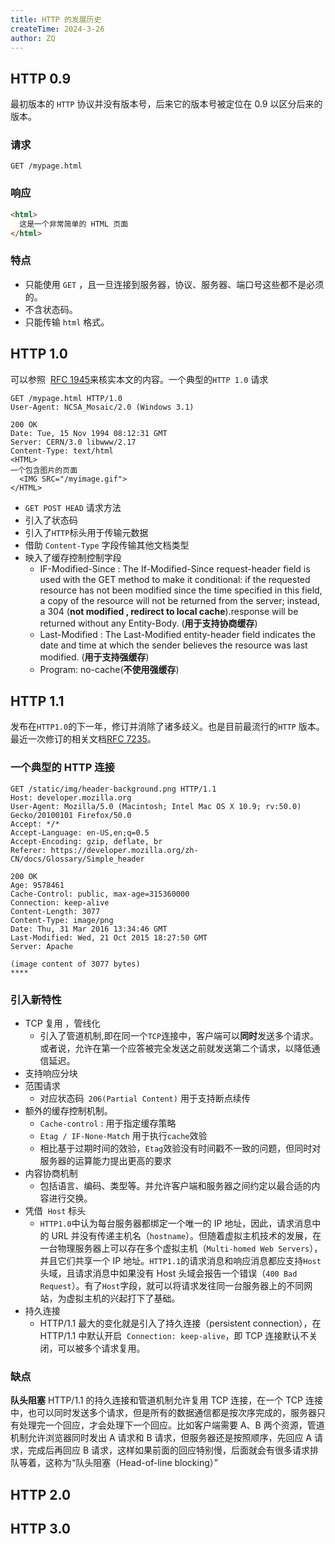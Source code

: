 ```yaml
---
title: HTTP 的发展历史
createTime: 2024-3-26
author: ZQ
---
```


## HTTP 0.9

最初版本的 `HTTP` 协议并没有版本号，后来它的版本号被定位在 0.9 以区分后来的版本。

### 请求

```HTTP
GET /mypage.html
```

### 响应

```html
<html>
  这是一个非常简单的 HTML 页面
</html>
```

### 特点

- 只能使用 `GET` ，且一旦连接到服务器，协议、服务器、端口号这些都不是必须的。
- 不含状态码。
- 只能传输 `html` 格式。

## HTTP 1.0

可以参照  [RFC 1945](https://datatracker.ietf.org/doc/html/rfc1945)来核实本文的内容。一个典型的`HTTP 1.0` 请求

```HTTP
GET /mypage.html HTTP/1.0
User-Agent: NCSA_Mosaic/2.0 (Windows 3.1)

200 OK
Date: Tue, 15 Nov 1994 08:12:31 GMT
Server: CERN/3.0 libwww/2.17
Content-Type: text/html
<HTML>
一个包含图片的页面
  <IMG SRC="/myimage.gif">
</HTML>
```

- `GET POST HEAD` 请求方法
- 引入了状态码
- 引入了`HTTP`标头用于传输元数据
- 借助 `Content-Type` 字段传输其他文档类型
- 映入了缓存控制控制字段
  - IF-Modified-Since : The If-Modified-Since request-header field is used with the GET method to make it conditional: if the requested resource has not been modified since the time specified in this field, a copy of the resource will not be returned from the server; instead, a 304 (**not modified , redirect to local cache**).response will be returned without any Entity-Body. (**用于支持协商缓存**)
  - Last-Modified : The Last-Modified entity-header field indicates the date and time at which the sender believes the resource was last modified. (**用于支持强缓存**)
  - Program: no-cache(**不使用强缓存**)

## HTTP 1.1

发布在`HTTP1.0`的下一年，修订并消除了诸多歧义。也是目前最流行的`HTTP` 版本。最近一次修订的相关文档[RFC 7235](https://datatracker.ietf.org/doc/html/rfc7235)。

### 一个典型的 HTTP 连接

```HTTP
GET /static/img/header-background.png HTTP/1.1
Host: developer.mozilla.org
User-Agent: Mozilla/5.0 (Macintosh; Intel Mac OS X 10.9; rv:50.0) Gecko/20100101 Firefox/50.0
Accept: */*
Accept-Language: en-US,en;q=0.5
Accept-Encoding: gzip, deflate, br
Referer: https://developer.mozilla.org/zh-CN/docs/Glossary/Simple_header

200 OK
Age: 9578461
Cache-Control: public, max-age=315360000
Connection: keep-alive
Content-Length: 3077
Content-Type: image/png
Date: Thu, 31 Mar 2016 13:34:46 GMT
Last-Modified: Wed, 21 Oct 2015 18:27:50 GMT
Server: Apache

(image content of 3077 bytes)
****
```

### 引入新特性

- TCP 复用 ，管线化
  - 引入了管道机制,即在同一个`TCP`连接中，客户端可以**同时**发送多个请求。或者说，允许在第一个应答被完全发送之前就发送第二个请求，以降低通信延迟。
- 支持响应分块
- 范围请求
  - 对应状态码` 206(Partial Content)` 用于支持断点续传
- 额外的缓存控制机制。
  - `Cache-control` : 用于指定缓存策略
  - `Etag / IF-None-Match` 用于执行`cache`效验
  - 相比基于过期时间的效验，`Etag`效验没有时间戳不一致的问题，但同时对服务器的运算能力提出更高的要求
- 内容协商机制
  - 包括语言、编码、类型等。并允许客户端和服务器之间约定以最合适的内容进行交换。
- 凭借  `Host` 标头
  - `HTTP1.0`中认为每台服务器都绑定一个唯一的 IP 地址，因此，请求消息中的 URL 并没有传递主机名（`hostname`）。但随着虚拟主机技术的发展，在一台物理服务器上可以存在多个虚拟主机（`Multi-homed Web Servers`），并且它们共享一个 IP 地址。`HTTP1.1`的请求消息和响应消息都应支持`Host`头域，且请求消息中如果没有 Host 头域会报告一个错误（`400 Bad Request`）。有了`Host`字段，就可以将请求发往同一台服务器上的不同网站，为虚拟主机的兴起打下了基础。
- 持久连接
  - HTTP/1.1 最大的变化就是引入了持久连接（persistent connection），在 HTTP/1.1 中默认开启  `Connection: keep-alive`，即 TCP 连接默认不关闭，可以被多个请求复用。

### 缺点

**队头阻塞**
HTTP/1.1 的持久连接和管道机制允许复用 TCP 连接，在一个 TCP 连接中，也可以同时发送多个请求，但是所有的数据通信都是按次序完成的，服务器只有处理完一个回应，才会处理下一个回应。比如客户端需要 A、B 两个资源，管道机制允许浏览器同时发出 A 请求和 B 请求，但服务器还是按照顺序，先回应 A 请求，完成后再回应 B 请求，这样如果前面的回应特别慢，后面就会有很多请求排队等着，这称为“队头阻塞（Head-of-line blocking）”

## HTTP 2.0

## HTTP 3.0
